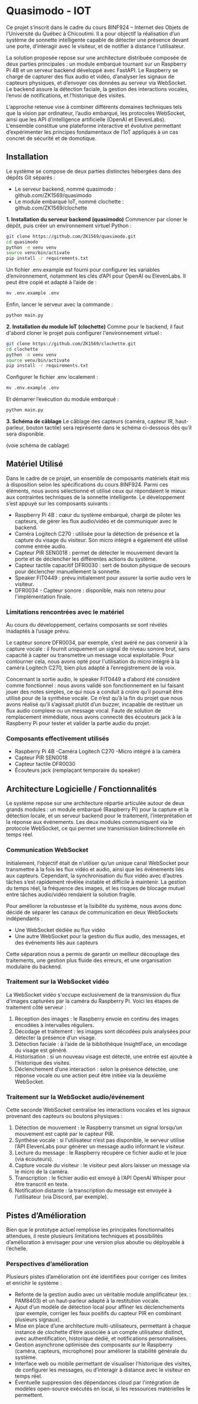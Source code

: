 # Quasimodo - IOT

Ce projet s’inscrit dans le cadre du cours 8INF924 – Internet des Objets de l’Université du Québec à Chicoutimi. Il a pour objectif la réalisation d’un système de sonnette intelligente capable de détecter une présence devant une porte, d’interagir avec le visiteur, et de notifier à distance l'utilisateur.

La solution proposée repose sur une architecture distribuée composée de deux parties principales : un module embarqué tournant sur un Raspberry Pi 4B et un serveur backend développé avec FastAPI. Le Raspberry se charge de capturer des flux audio et vidéo, d’analyser les signaux de capteurs physiques, et d’envoyer ces données au serveur via WebSocket. Le backend assure la détection faciale, la gestion des interactions vocales, l’envoi de notifications, et l’historique des visites.

L’approche retenue vise à combiner différents domaines techniques tels que la vision par ordinateur, l’audio embarqué, les protocoles WebSocket, ainsi que les API d’intelligence artificielle (OpenAI et ElevenLabs). L’ensemble constitue une plateforme interactive et évolutive permettant d’expérimenter les principes fondamentaux de l’IoT appliqués à un cas concret de sécurité et de domotique.

## Installation
Le système se compose de deux parties distinctes hébergées dans des dépôts Git séparés :
- Le serveur backend, nommé quasimodo : github.com/ZK1569/quasimodo
- Le module embarqué IoT, nommé clochette : github.com/ZK1569/clochette

**1. Installation du serveur backend (quasimodo)**
Commencer par cloner le dépôt, puis créer un environnement virtuel Python :
```bash
git clone https://github.com/ZK1569/quasimodo.git
cd quasimodo
python -m venv venv
source venv/bin/activate
pip install -r requirements.txt
```

Un fichier .env.example est fourni pour configurer les variables d’environnement, notamment les clés d’API pour OpenAI ou ElevenLabs. Il peut être copié et adapté à l’aide de :
```bash
mv .env.example .env
```

Enfin, lancer le serveur avec la commande :
```bash
python main.py
```

**2. Installation du module IoT (clochette)**
Comme pour le backend, il faut d'abord cloner le projet puis configurer l'environnement virtuel :
```bash
git clone https://github.com/ZK1569/clochette.git
cd clochette
python -m venv venv
source venv/bin/activate
pip install -r requirements.txt
```

Configurer le fichier .env localement :
```bash
mv .env.example .env
```

Et démarrer l’exécution du module embarqué :

```bash
python main.py
```

**3. Schéma de câblage**
Le câblage des capteurs (caméra, capteur IR, haut-parleur, bouton tactile) sera représenté dans le schéma ci-dessous dès qu’il sera disponible.

(voie schéma de cablage)

## Matériel Utilisé
Dans le cadre de ce projet, un ensemble de composants matériels était mis à disposition selon les spécifications du cours 8INF924. Parmi ces éléments, nous avons sélectionné et utilisé ceux qui répondaient le mieux aux contraintes techniques de la sonnette intelligente. Le développement s’est appuyé sur les composants suivants :
- Raspberry Pi 4B : cœur du système embarqué, chargé de piloter les capteurs, de gérer les flux audio/vidéo et de communiquer avec le backend.
- Caméra Logitech C270 : utilisée pour la détection de présence et la capture du visage du visiteur. Son micro intégré a également été utilisé comme entrée audio.
- Capteur PIR SEN0018 : permet de détecter le mouvement devant la porte et de déclencher les différentes actions du système.
- Capteur tactile capacitif DFR0030 : sert de bouton physique de secours pour déclencher manuellement la sonnette.
- Speaker FIT0449 : prévu initialement pour assurer la sortie audio vers le visiteur.
- DFR0034 - Capteur sonore : disponible, mais non retenu pour l'implémentation finale.

### Limitations rencontrées avec le matériel
Au cours du développement, certains composants se sont révélés inadaptés à l’usage prévu.

Le capteur sonore DFR0034, par exemple, s’est avéré ne pas convenir à la capture vocale : il fournit uniquement un signal de niveau sonore brut, sans capacité à capter ou transmettre un message vocal exploitable. Pour contourner cela, nous avons opté pour l'utilisation du micro intégré à la caméra Logitech C270, bien plus adapté à l’enregistrement de la voix.

Concernant la sortie audio, le speaker FIT0449 a d’abord été considéré comme fonctionnel : nous avons validé son fonctionnement en lui faisant jouer des notes simples, ce qui nous a conduit à croire qu’il pourrait être utilisé pour de la synthèse vocale. Ce n’est qu’à la fin du projet que nous avons réalisé qu’il s’agissait plutôt d’un buzzer, incapable de restituer un flux audio complexe ou un message vocal. Faute de solution de remplacement immédiate, nous avons connecté des écouteurs jack à la Raspberry Pi pour tester et valider la partie audio du projet.

### Composants effectivement utilisés
- Raspberry Pi 4B
-Caméra Logitech C270
-Micro intégré à la caméra
- Capteur PIR SEN0018
- Capteur tactile DFR0030
- Écouteurs jack (remplaçant temporaire du speaker)

## Architecture Logicielle / Fonctionnalités
Le système repose sur une architecture répartie articulée autour de deux grands modules : un module embarqué (Raspberry Pi) pour la capture et la détection locale, et un serveur backend pour le traitement, l’interprétation et la réponse aux événements. Les deux modules communiquent via le protocole WebSocket, ce qui permet une transmission bidirectionnelle en temps réel.

### Communication WebSocket
Initialement, l’objectif était de n’utiliser qu’un unique canal WebSocket pour transmettre à la fois les flux vidéo et audio, ainsi que les événements liés aux capteurs. Cependant, la synchronisation du flux vidéo avec d’autres tâches s’est rapidement révélée instable et difficile à maintenir. La gestion du temps réel, la fréquence des images, et les risques de blocage mutuel entre tâches audio/vidéo rendaient la solution fragile.

Pour améliorer la robustesse et la lisibilité du système, nous avons donc décidé de séparer les canaux de communication en deux WebSockets indépendants :
- Une WebSocket dédiée au flux vidéo
- Une autre WebSocket pour la gestion du flux audio, des messages, et des événements liés aux capteurs

Cette séparation nous a permis de garantir un meilleur découplage des traitements, une gestion plus fluide des erreurs, et une organisation modulaire du backend.

### Traitement sur la WebSocket vidéo
La WebSocket vidéo s'occupe exclusivement de la transmission du flux d'images capturées par la caméra du Raspberry Pi. Voici les étapes de traitement côté serveur :
1. Réception des images : le Raspberry envoie en continu des images encodées à intervalles réguliers.
2. Décodage et traitement : les images sont décodées puis analysées pour détecter la présence d’un visage.
3. Détection faciale : à l’aide de la bibliothèque InsightFace, un encodage du visage est généré.
4. Historisation : si un nouveau visage est détecté, une entrée est ajoutée à l’historique des visites.
5. Déclenchement d’une interaction : selon la présence détectée, une réponse vocale ou une action peut être initiée via la deuxième WebSocket.

### Traitement sur la WebSocket audio/événement
Cette seconde WebSocket centralise les interactions vocales et les signaux provenant des capteurs ou boutons physiques :
1. Détection de mouvement : le Raspberry transmet un signal lorsqu’un mouvement est capté par le capteur PIR.
2. Synthèse vocale : si l'utilisateur n’est pas disponible, le serveur utilise l’API ElevenLabs pour générer un message audio informant le visiteur.
3. Lecture du message : le Raspberry récupère ce fichier audio et le joue (via écouteurs).
4. Capture vocale du visiteur : le visiteur peut alors laisser un message via le micro de la caméra.
5. Transcription : le fichier audio est envoyé à l’API OpenAI Whisper pour être transcrit en texte.
6. Notification distante : la transcription du message est envoyée à l’utilisateur (via Discord, par exemple).

## Pistes d’Amélioration
Bien que le prototype actuel remplisse les principales fonctionnalités attendues, il reste plusieurs limitations techniques et possibilités d’amélioration à envisager pour une version plus aboutie ou déployable à l’échelle.

### Perspectives d’amélioration
Plusieurs pistes d’amélioration ont été identifiées pour corriger ces limites et enrichir le système :
- Refonte de la gestion audio avec un véritable module amplificateur (ex. : PAM8403) et un haut-parleur adapté à la restitution vocale.
- Ajout d’un modèle de détection local pour affiner les déclenchements (par exemple, corriger les faux positifs du capteur PIR en combinant plusieurs signaux).
- Mise en place d’une architecture multi-utilisateurs, permettant à chaque instance de clochette d’être associée à un compte utilisateur distinct, avec authentification, historique dédié, et notifications personnalisées.
- Gestion asynchrone optimisée des composants sur le Raspberry (caméra, capteurs, microphone) pour améliorer la stabilité générale du système.
- Interface web ou mobile permettant de visualiser l’historique des visites, de configurer les messages, ou d’interagir à distance avec le visiteur en temps réel.
- Éventuelle suppression des dépendances cloud par l'intégration de modèles open-source exécutés en local, si les ressources matérielles le permettent.
